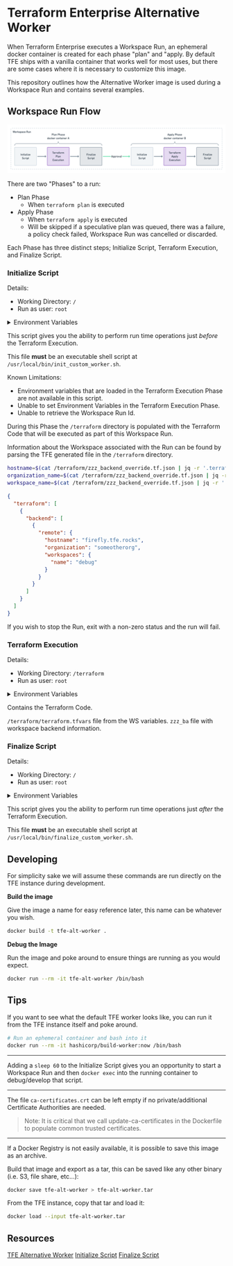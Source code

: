 # Terraform Enterprise Alternative Worker

When Terraform Enterprise executes a Workspace Run, an ephemeral docker container is created for each phase "plan" and "apply. By default TFE ships with a vanilla container that works well for most uses, but there are some cases where it is necessary to customize this image.

This repository outlines how the Alternative Worker image is used during a Workspace Run and contains several examples.

## Workspace Run Flow

![](images/workspace-run-flow.png)

There are two "Phases" to a run:

* Plan Phase
  * When `terraform plan` is executed
* Apply Phase
  * When `terraform apply` is executed
  * Will be skipped if a speculative plan was queued, there was a failure, a policy check failed, Workspace Run was cancelled or discarded.

Each Phase has three distinct steps; Initialize Script, Terraform Execution, and Finalize Script.

### Initialize Script

Details:

- Working Directory: `/`
- Run as user: `root`

<details><summary>Environment Variables</summary>
<p>

- HOSTNAME=00aabbccddee
- PWD=/
- HOME=/root
- SHLVL=1
- PATH=/usr/local/sbin:/usr/local/bin:/usr/sbin:/usr/bin:/sbin:/bin
</p>
</details>

This script gives you the ability to perform run time operations just *before* the Terraform Execution.

This file **must** be an executable shell script at `/usr/local/bin/init_custom_worker.sh`.

Known Limitations:
- Environment variables that are loaded in the Terraform Execution Phase are not available in this script.
- Unable to set Environment Variables in the Terraform Execution Phase.
- Unable to retrieve the Workspace Run Id.

During this Phase the `/terraform` directory is populated with the Terraform Code that will be executed as part of this Workspace Run.

Information about the Workspace associated with the Run can be found by parsing the TFE generated file in the `/terraform` directory.

```sh
hostname=$(cat /terraform/zzz_backend_override.tf.json | jq -r '.terraform[0].backend[0].remote.hostname')
organization_name=$(cat /terraform/zzz_backend_override.tf.json | jq -r '.terraform[0].backend[0].remote.organization')
workspace_name=$(cat /terraform/zzz_backend_override.tf.json | jq -r '.terraform[0].backend[0].remote.workspaces.name')
```

```json
{
  "terraform": [
    {
      "backend": [
        {
          "remote": {
            "hostname": "firefly.tfe.rocks",
            "organization": "someotherorg",
            "workspaces": {
              "name": "debug"
            }
          }
        }
      ]
    }
  ]
}
```

If you wish to stop the Run, exit with a non-zero status and the run will fail.

### Terraform Execution

Details:

- Working Directory: `/terraform`
- Run as user: `root`

<details><summary>Environment Variables</summary>
<p>

- ATLAS_RUN_ID=run-00aabbccddee
- TF_VAR_ATLAS_CONFIGURATION_SLUG=orgName/wsName
- TFC_WORKSPACE_NAME=wsName
- HOSTNAME=00aabbccddee
- TF_INPUT=0
- ATLAS_WORKSPACE_NAME=wsName
- HOME=/root
- OLDPWD=/
- TF_X_SHADOW=0
- TF_TEMP_LOG_PATH=/tmp/terraform-log00aabbccddee
- TF_REGISTRY_DISCOVERY_RETRY=2
- TF_VAR_ATLAS_CONFIGURATION_NAME=wsName
- TF_VAR_ATLAS_WORKSPACE_SLUG=orgName/wsName
- ATLAS_CONFIGURATION_SLUG=orgName/wsName
- TF_VAR_TFC_WORKSPACE_SLUG=orgName/wsName
- PATH=/usr/local/sbin:/usr/local/bin:/usr/sbin:/usr/bin:/sbin:/bin
- ATLAS_TOKEN=00aabbccddee.atlasv1.00aabbccddee
- TF_VAR_ATLAS_ADDRESS=https://tfe.company.com
- TF_APPEND_USER_AGENT=TFE/v202104-1
- TF_VAR_ATLAS_RUN_ID=run-00aabbccddee
- TF_PANICWRAP_STDERR=false:78
- TFC_WORKSPACE_SLUG=orgName/wsName
- TF_VAR_TFC_RUN_ID=run-00aabbccddee
- TF_VAR_ATLAS_WORKSPACE_NAME=wsName
- ATLAS_CONFIGURATION_NAME=wsName
- TF_VAR_TFE_RUN_ID=run-00aabbccddee
- ATLAS_WORKSPACE_SLUG=orgName/wsName
- CHECKPOINT_DISABLE=1
- TERRAFORM_CONFIG=/tmp/cli.tfrc
- TF_VAR_TFC_WORKSPACE_NAME=wsName
- PWD=/terraform
- TF_IN_AUTOMATION=1
- TFC_RUN_ID=run-00aabbccddee
- ATLAS_ADDRESS=https://tfe.company.com
- TFE_RUN_ID=run-00aabbccddee
- TF_FORCE_LOCAL_BACKEND=1
</p>
</details>

Contains the Terraform Code.

`/terraform/terraform.tfvars` file from the WS variables.
`zzz_ba` file with workspace backend information.

### Finalize Script

Details:

- Working Directory: `/`
- Run as user: `root`

<details><summary>Environment Variables</summary>
<p>

- HOSTNAME=00aabbccddee
- PWD=/
- HOME=/root
- SHLVL=1
- PATH=/usr/local/sbin:/usr/local/bin:/usr/sbin:/usr/bin:/sbin:/bin
</p>
</details>

This script gives you the ability to perform run time operations just *after* the Terraform Execution.

This file **must** be an executable shell script at `/usr/local/bin/finalize_custom_worker.sh`.


## Developing

For simplicity sake we will assume these commands are run directly on the TFE instance during development.

**Build the image**

Give the image a name for easy reference later, this name can be whatever you wish.

```sh
docker build -t tfe-alt-worker .
```

**Debug the Image**

Run the image and poke around to ensure things are running as you would expect.

```sh
docker run --rm -it tfe-alt-worker /bin/bash
```

## Tips

If you want to see what the default TFE worker looks like, you can run it from the TFE instance itself and poke around.

```sh
# Run an ephemeral container and bash into it
docker run --rm -it hashicorp/build-worker:now /bin/bash
```

---

Adding a `sleep 60` to the Initialize Script gives you an opportunity to start a Workspace Run and then `docker exec` into the running container to debug/develop that script.

---

The file `ca-certificates.crt` can be left empty if no private/additional Certificate Authorities are needed.

> Note: It is critical that we call update-ca-certificates in the Dockerfile to populate common trusted certificates.

---

If a Docker Registry is not easily available, it is possible to save this image as an archive.

Build that image and export as a tar, this can be saved like any other binary (i.e. S3, file share, etc...):
```sh
docker save tfe-alt-worker > tfe-alt-worker.tar
```

From the TFE instance, copy that tar and load it:
```sh
docker load --input tfe-alt-worker.tar
```

## Resources

[TFE Alternative Worker](https://www.terraform.io/docs/enterprise/install/installer.html#alternative-terraform-worker-image)
[Initialize Script](https://www.terraform.io/docs/enterprise/install/installer.html#initialize-script)
[Finalize Script](https://www.terraform.io/docs/enterprise/install/installer.html#finalize-script)
